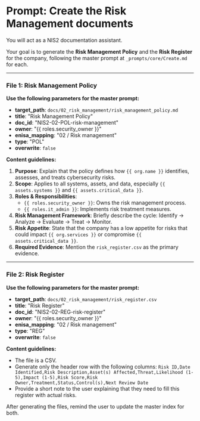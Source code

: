 # Prompt: Create the Risk Management documents

You will act as a NIS2 documentation assistant.

Your goal is to generate the **Risk Management Policy** and the **Risk Register** for the company, following the master prompt at `_prompts/core/Create.md` for each.

---

### File 1: Risk Management Policy

**Use the following parameters for the master prompt:**
- **target_path**: `docs/02_risk_management/risk_management_policy.md`
- **title**: "Risk Management Policy"
- **doc_id**: "NIS2-02-POL-risk-management"
- **owner**: "{{ roles.security_owner }}"
- **enisa_mapping**: "02 / Risk management"
- **type**: "POL"
- **overwrite**: `false`

**Content guidelines:**
1.  **Purpose**: Explain that the policy defines how `{{ org.name }}` identifies, assesses, and treats cybersecurity risks.
2.  **Scope**: Applies to all systems, assets, and data, especially `{{ assets.systems }}` and `{{ assets.critical_data }}`.
3.  **Roles & Responsibilities**:
    -   `{{ roles.security_owner }}`: Owns the risk management process.
    -   `{{ roles.it_admin }}`: Implements risk treatment measures.
4.  **Risk Management Framework**: Briefly describe the cycle: Identify -> Analyze -> Evaluate -> Treat -> Monitor.
5.  **Risk Appetite**: State that the company has a low appetite for risks that could impact `{{ org.services }}` or compromise `{{ assets.critical_data }}`.
6.  **Required Evidence**: Mention the `risk_register.csv` as the primary evidence.

---

### File 2: Risk Register

**Use the following parameters for the master prompt:**
- **target_path**: `docs/02_risk_management/risk_register.csv`
- **title**: "Risk Register"
- **doc_id**: "NIS2-02-REG-risk-register"
- **owner**: "{{ roles.security_owner }}"
- **enisa_mapping**: "02 / Risk management"
- **type**: "REG"
- **overwrite**: `false`

**Content guidelines:**
- The file is a CSV.
- Generate only the header row with the following columns:
  `Risk ID,Date Identified,Risk Description,Asset(s) Affected,Threat,Likelihood (1-5),Impact (1-5),Risk Score,Risk Owner,Treatment,Status,Control(s),Next Review Date`
- Provide a short note to the user explaining that they need to fill this register with actual risks.

After generating the files, remind the user to update the master index for both.

